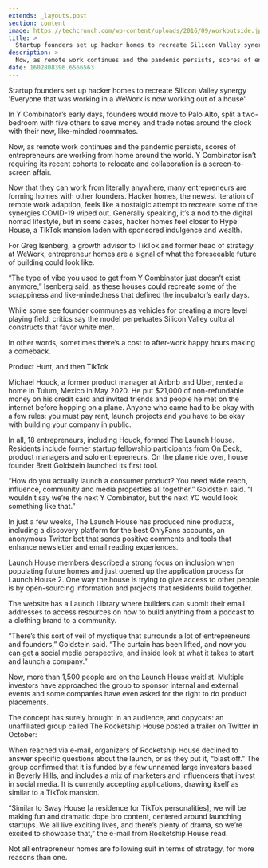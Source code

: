 ```yaml
--- 
extends: _layouts.post 
section: content 
image: https://techcrunch.com/wp-content/uploads/2016/09/workoutside.jpg?w=533 
title: > 
  Startup founders set up hacker homes to recreate Silicon Valley synergy – TechCrunch 
description: > 
  Now, as remote work continues and the pandemic persists, scores of entrepreneurs are working from home around the world.Now that they can work from literally anywhere, many entrepreneurs are forming homes with other founders.Hacker homes, the newest iteration of remote work adaption, feels like a nostalgic attempt to recreate some of the synergies COVID-19 wiped out.In all, 18 entrepreneurs, including Houck, formed The Launch House.Launch House members described a strong focus on inclusion when populating future homes and just opened up the application process for Launch House 2. 
date: 1602808396.6566563 
--- 
```

Startup founders set up hacker homes to recreate Silicon Valley synergy 'Everyone that was working in a WeWork is now working out of a house'

In Y Combinator’s early days, founders would move to Palo Alto, split a two-bedroom with five others to save money and trade notes around the clock with their new, like-minded roommates.

Now, as remote work continues and the pandemic persists, scores of entrepreneurs are working from home around the world. Y Combinator isn’t requiring its recent cohorts to relocate and collaboration is a screen-to-screen affair.

Now that they can work from literally anywhere, many entrepreneurs are forming homes with other founders. Hacker homes, the newest iteration of remote work adaption, feels like a nostalgic attempt to recreate some of the synergies COVID-19 wiped out. Generally speaking, it’s a nod to the digital nomad lifestyle, but in some cases, hacker homes feel closer to Hype House, a TikTok mansion laden with sponsored indulgence and wealth.

For Greg Isenberg, a growth advisor to TikTok and former head of strategy at WeWork, entrepreneur homes are a signal of what the foreseeable future of building could look like.

“The type of vibe you used to get from Y Combinator just doesn’t exist anymore,” Isenberg said, as these houses could recreate some of the scrappiness and like-mindedness that defined the incubator’s early days.

While some see founder communes as vehicles for creating a more level playing field, critics say the model perpetuates Silicon Valley cultural constructs that favor white men.

In other words, sometimes there’s a cost to after-work happy hours making a comeback.

Product Hunt, and then TikTok

Michael Houck, a former product manager at Airbnb and Uber, rented a home in Tulum, Mexico in May 2020. He put $21,000 of non-refundable money on his credit card and invited friends and people he met on the internet before hopping on a plane. Anyone who came had to be okay with a few rules: you must pay rent, launch projects and you have to be okay with building your company in public.

In all, 18 entrepreneurs, including Houck, formed The Launch House. Residents include former startup fellowship participants from On Deck, product managers and solo entrepreneurs. On the plane ride over, house founder Brett Goldstein launched its first tool.

“How do you actually launch a consumer product? You need wide reach, influence, community and media properties all together,” Goldstein said. “I wouldn’t say we’re the next Y Combinator, but the next YC would look something like that.”

In just a few weeks, The Launch House has produced nine products, including a discovery platform for the best OnlyFans accounts, an anonymous Twitter bot that sends positive comments and tools that enhance newsletter and email reading experiences.

Launch House members described a strong focus on inclusion when populating future homes and just opened up the application process for Launch House 2. One way the house is trying to give access to other people is by open-sourcing information and projects that residents build together.

The website has a Launch Library where builders can submit their email addresses to access resources on how to build anything from a podcast to a clothing brand to a community.

“There’s this sort of veil of mystique that surrounds a lot of entrepreneurs and founders,” Goldstein said. “The curtain has been lifted, and now you can get a social media perspective, and inside look at what it takes to start and launch a company.”

Now, more than 1,500 people are on the Launch House waitlist. Multiple investors have approached the group to sponsor internal and external events and some companies have even asked for the right to do product placements.

The concept has surely brought in an audience, and copycats: an unaffiliated group called The Rocketship House posted a trailer on Twitter in October:

When reached via e-mail, organizers of Rocketship House declined to answer specific questions about the launch, or as they put it, “blast off.” The group confirmed that it is funded by a few unnamed large investors based in Beverly Hills, and includes a mix of marketers and influencers that invest in social media. It is currently accepting applications, drawing itself as similar to a TikTok mansion.

“Similar to Sway House [a residence for TikTok personalities], we will be making fun and dramatic dope bro content, centered around launching startups. We all live exciting lives, and there’s plenty of drama, so we’re excited to showcase that,” the e-mail from Rocketship House read.

Not all entrepreneur homes are following suit in terms of strategy, for more reasons than one.